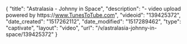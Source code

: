 {
    "title": "Astralasia - Johnny in Space",
    "description": "- video upload powered by https:\/\/www.TunesToTube.com",
    "videoid": "139425372",
    "date_created": "1517262112",
    "date_modified": "1517289462",
    "type": "captivate",
    "layout": "video",
    "url": "\/v\/astralasia-johnny-in-space\/139425372"
}